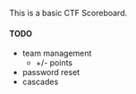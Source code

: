This is a basic CTF Scoreboard.

#### TODO ####
- team management
    - +/- points 
- password reset
- cascades
